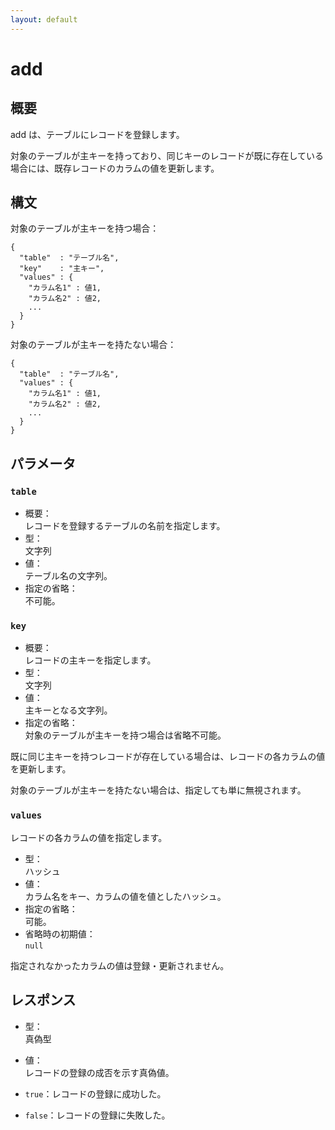 ```yaml
---
layout: default
---
```


<div class="jumbotron">
<h1>add</h1>
</div>

## 概要

add は、テーブルにレコードを登録します。

対象のテーブルが主キーを持っており、同じキーのレコードが既に存在している場合には、既存レコードのカラムの値を更新します。

## 構文

対象のテーブルが主キーを持つ場合：

    {
      "table"  : "テーブル名",
      "key"    : "主キー",
      "values" : {
        "カラム名1" : 値1,
        "カラム名2" : 値2,
        ...
      }
    }

対象のテーブルが主キーを持たない場合：

    {
      "table"  : "テーブル名",
      "values" : {
        "カラム名1" : 値1,
        "カラム名2" : 値2,
        ...
      }
    }

## パラメータ

### `table`

 * 概要：  
   レコードを登録するテーブルの名前を指定します。
 * 型：  
   文字列
 * 値：  
   テーブル名の文字列。
 * 指定の省略：  
   不可能。
<!-- * 省略時の初期値：なし -->

### `key`

 * 概要：  
   レコードの主キーを指定します。
 * 型：  
   文字列
 * 値：  
   主キーとなる文字列。
 * 指定の省略：  
   対象のテーブルが主キーを持つ場合は省略不可能。
<!-- * 省略時の初期値：なし -->

既に同じ主キーを持つレコードが存在している場合は、レコードの各カラムの値を更新します。

対象のテーブルが主キーを持たない場合は、指定しても単に無視されます。

### `values`

レコードの各カラムの値を指定します。

 * 型：  
   ハッシュ
 * 値：  
   カラム名をキー、カラムの値を値としたハッシュ。
 * 指定の省略：  
   可能。
 * 省略時の初期値：  
   `null`

指定されなかったカラムの値は登録・更新されません。


## レスポンス

 * 型：  
   真偽型
 * 値：  
   レコードの登録の成否を示す真偽値。

 * `true`：レコードの登録に成功した。
 * `false`：レコードの登録に失敗した。
